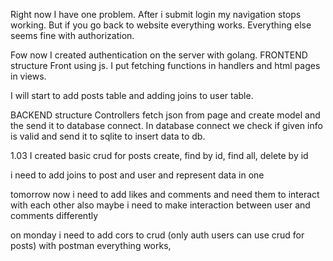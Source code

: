 Right now I have one problem. After i submit login
my navigation stops working. But if you go back to 
website everything works. Everything else seems fine
with authorization.

Fow now I created authentication on the server with golang.
FRONTEND structure
Front using js. I put fetching functions in handlers and
html pages in views.

I will start to add posts table and adding joins to 
user table.

BACKEND structure
Controllers fetch json from page and create model
and the send it to database connect. 
In database connect we check if given info is 
valid and send it to sqlite to insert data to db.

1.03
I created basic crud for posts
create, find by id, find all, delete by id

i need to add joins to post and user
and represent data in one

tomorrow
now i need to add likes and comments and
need them to interact with each other
also maybe i need to make interaction
between user and comments differently

on monday
i need to add cors to crud
(only auth users can use crud for posts)
with postman everything works,

